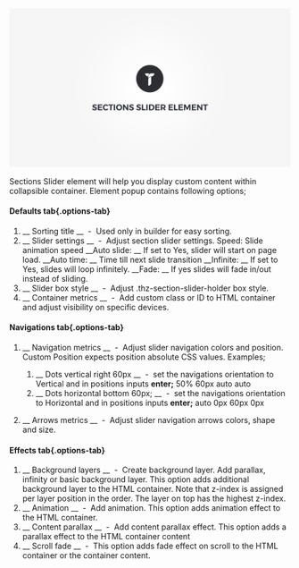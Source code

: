 <div class="thz-doc-image max">
<a class="thz-lightbox mfp-iframe" href="https://www.youtube.com/watch?v=mCK-fEMEITU" data-mfp-title="Creatus WordPress Theme Sections Slider Element" data-modal-size="large">
	<img src="../../docs-media/splash-sections-slider-element.jpg" alt="Creatus WordPress Theme Sections Slider Element" />
</a>
</div>

Sections Slider element will help you display custom content within collapsible container. Element popup contains following options;

#### Defaults tab{.options-tab}
1. __ Sorting title __ &nbsp;-&nbsp; Used only in builder for easy sorting.
1. __ Slider settings __ &nbsp;-&nbsp; Adjust section slider settings. Speed: Slide animation speed  __Auto slide: __ If set to Yes, slider will start on page load.  __Auto time: __ Time till next slide transition  __Infinite: __ If set to Yes, slides will loop infinitely.  __Fade: __ If yes slides will fade in/out instead of sliding.
1. __ Slider box style __ &nbsp;-&nbsp; Adjust .thz-section-slider-holder box style.
1. __ Container metrics __ &nbsp;-&nbsp; Add custom class or ID to HTML container and adjust visibility on specific devices.

#### Navigations tab{.options-tab}
1. __ Navigation metrics __ &nbsp;-&nbsp; Adjust slider navigation colors and position. Custom Position expects position absolute CSS values. Examples;
	1. __ Dots vertical right 60px __ &nbsp;-&nbsp; set the navigations orientation to Vertical and in positions inputs __enter;__ 50% 60px auto auto
	1. __ Dots horizontal bottom 60px; __ &nbsp;-&nbsp; set the navigations orientation to Horizontal and in positions inputs __enter;__ auto 0px 60px 0px

1. __ Arrows metrics __ &nbsp;-&nbsp; Adjust slider navigation arrows colors, shape and size.

#### Effects tab{.options-tab}
1. __ Background layers __ &nbsp;-&nbsp; Create background layer. Add parallax, infinity or basic background layer. This option adds additional background layer to the HTML container. Note that z-index is assigned per layer position in the order. The layer on top has the highest z-index.
1. __ Animation __ &nbsp;-&nbsp; Add animation. This option adds animation effect to the HTML container.
1. __ Content parallax __ &nbsp;-&nbsp; Add content parallax effect. This option adds a parallax effect to the HTML container content
1. __ Scroll fade __ &nbsp;-&nbsp; This option adds fade effect on scroll to the HTML container or the container content.